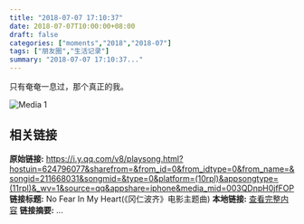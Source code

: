 ```yaml
---
title: "2018-07-07 17:10:37"
date: 2018-07-07T10:00:00+08:00
draft: false
categories: ["moments","2018","2018-07"]
tags: ["朋友圈","生活记录"]
summary: "2018-07-07 17:10:37..."
---
```


只有奄奄一息过，那个真正的我。

![Media 1](/Moments/photos/2018-07-07/201807071710370.jpg)

## 相关链接

**原始链接:** https://i.y.qq.com/v8/playsong.html?hostuin=624796077&sharefrom=&from_id=0&from_idtype=0&from_name=&songid=211668031&songmid=&type=0&platform=(10rpl)&appsongtype=(11rpl)&_wv=1&source=qq&appshare=iphone&media_mid=003QDnpH0jfFOP
**链接标题:** No Fear In My Heart(《冈仁波齐》电影主题曲)
**本地链接:** [查看完整内容](/link_content/2018/07/2018-07-07/link_content/)
**链接摘要:** ...


